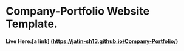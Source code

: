 # Company-Portfolio Website Template.
#### Live Here:[a link] (https://jatin-sh13.github.io/Company-Portfolio/)
